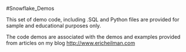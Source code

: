 #Snowflake_Demos

This set of demo code, including .SQL and Python files are provided for sample and educational purposes only.

The code demos are associated with the demos and examples provided from articles on my blog http://www.ericheilman.com
